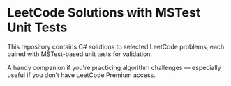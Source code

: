 # LeetCode Solutions with MSTest Unit Tests

This repository contains C# solutions to selected LeetCode problems, each paired with MSTest-based unit tests for validation.

A handy companion if you're practicing algorithm challenges — especially useful if you don’t have LeetCode Premium access.
